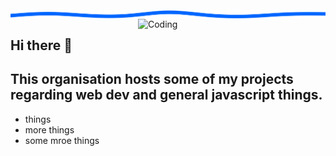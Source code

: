 <img align="center" src="https://raw.githubusercontent.com/Helix-Labs/.github/main/assets/wavebottom.svg" >

<img align="right" alt="Coding" width="300" src="https://cdn.dribbble.com/users/1277312/screenshots/14733298/media/39b1045e593737587dd60e42c8422d1f.gif" >
<div>
  <h2>Hi there 👋</h2>
  <h2>This organisation hosts some of my projects regarding web dev and general javascript things.</h2>
  <ul>
    <li>things</li>
    <li>more things</li>
    <li>some mroe things</li>
  </ul>
</div>
<!--<hr width="0%" >-->
<!--

## This organisation hosts some of my projects regarding web dev and general javascript things.

- things
- more things
- some more things

-->

<!--
**Here are some ideas to get you started:**

🙋‍♀️ A short introduction - what is your organization all about?
🌈 Contribution guidelines - how can the community get involved?
👩‍💻 Useful resources - where can the community find your docs? Is there anything else the community should know?
🍿 Fun facts - what does your team eat for breakfast?
🧙 Remember, you can do mighty things with the power of [Markdown](https://docs.github.com/github/writing-on-github/getting-started-with-writing-and-formatting-on-github/basic-writing-and-formatting-syntax)
-->
